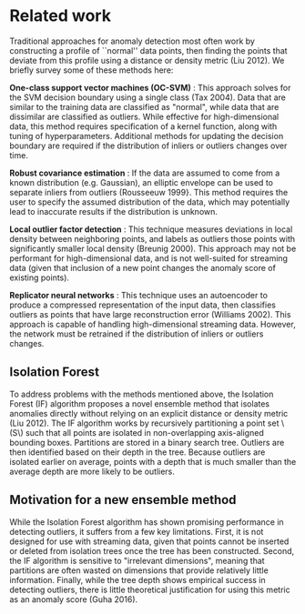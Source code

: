 # Related work

Traditional approaches for anomaly detection most often work by constructing a
profile of ``normal'' data points, then finding the points that deviate from
this profile using a distance or density metric (Liu 2012). We
briefly survey some of these methods here:

**One-class support vector machines (OC-SVM)**
: This approach solves for the SVM decision boundary using a single class
(Tax 2004). Data that are similar to the training data are classified as
"normal", while data that are dissimilar are classified as outliers. While
effective for high-dimensional data, this method requires specification of a
kernel function, along with tuning of hyperparameters. Additional methods for
updating the decision boundary are required if the distribution of inliers or
outliers changes over time.

**Robust covariance estimation**
: If the data are assumed to come from a known distribution (e.g. Gaussian),
an elliptic envelope can be used to separate inliers from outliers (Rousseeuw 1999}.
This method requires the user to specify the assumed distribution of the data,
which may potentially lead to inaccurate results if the distribution is unknown.

**Local outlier factor detection**
: This technique measures
deviations in local density between neighboring points, and labels as outliers
those points with significantly smaller local density (Breunig 2000). This
approach may not be performant for high-dimensional data, and is not well-suited
for streaming data (given that inclusion of a new point changes the anomaly
score of existing points).

**Replicator neural networks**
: This technique uses an autoencoder
to produce a compressed representation of the input data, then classifies
outliers as points that have large reconstruction error (Williams 2002).
This approach is capable of handling high-dimensional streaming data. However,
the network must be retrained if the distribution of inliers or outliers
changes.

## Isolation Forest

To address problems with the methods mentioned above, the Isolation Forest (IF) algorithm proposes a novel
ensemble method that isolates anomalies directly without relying on an explicit
distance or density metric (Liu 2012). The IF algorithm works by
recursively partitioning a point set \\(S\\) such that all points are isolated in
non-overlapping axis-aligned bounding boxes. Partitions are stored in a binary
search tree. Outliers are then identified based on their depth in the tree.
Because outliers are isolated earlier on average, points with a depth that is
much smaller than the average depth are more likely to be outliers.

## Motivation for a new ensemble method

While the Isolation Forest
algorithm has shown promising performance in detecting outliers, it suffers from
a few key limitations. First, it is not designed for use with streaming data,
given that points cannot be inserted or deleted from isolation trees once the
tree has been constructed. Second, the IF algorithm is sensitive to "irrelevant
dimensions", meaning that partitions are often wasted on dimensions that
provide relatively little information. Finally, while the tree depth shows
empirical success in detecting outliers, there is little theoretical
justification for using this metric as an anomaly score (Guha 2016).

